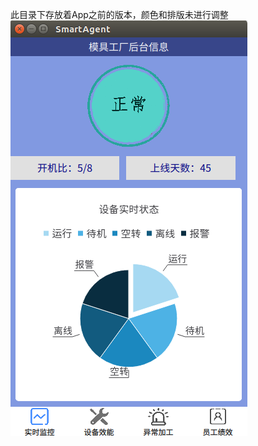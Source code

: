 此目录下存放着App之前的版本，颜色和排版未进行调整
![avatar](https://github.com/berieo/deway/blob/master/android_ZN/Screenshot%20from%202019-08-22%2010-16-38.png)
